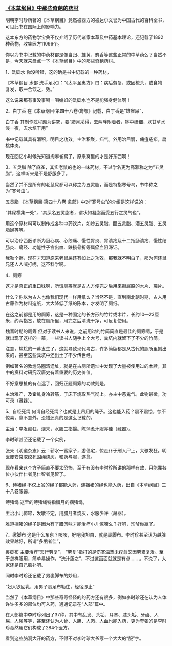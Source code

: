 ### [《本草纲目》中那些奇葩的药材](https://baijiahao.baidu.com/s?id=1749843052417218149&wfr=spider&for=pc)

明朝李时珍所著的《本草纲目》竟然被西方的被达尔文誉为中国古代的百科全书，可见此书在国际上的影响力。

这本东方的药物学宝典不仅介绍了历代诸家本草及中药基本理论，还记载了1892种药物，收集医方11096个。

你以为书中记载的中药材都是像当归、雄黄、麝香等这些正常的中草药么？当然不是，今天就来盘点一下《本草纲目》中的那些奇葩药材。

1、洗脚水
你没听错，这的确是书中记载的一种药材，

《本草纲目 水部 洗手足水》：“《太平圣惠方》曰：病后劳复，或因梳头，或食物复发，取一合饮之，效。”

这么说来那有事没事喝一喝媳妇的洗脚水岂不是能强身健体啊！

2、白丁香
在《本草纲目·第四十八卷·禽部》记载，白丁香是“雄雀屎”，


白丁香
其制作过程颇为讲究，要“腊月采得，去两畔附着者，钵中研细，以甘草水浸一夜，去水焙干用”

书中记载其具有消积，明目之功效。主治积聚，疝气。外用治目翳，痈疽疮疖，扁桃体炎。

现在回忆小时候光知道掏麻雀窝了，原来窝里的才是好东西啊！

3、五灵脂
除了麻雀，其实老鼠的也的一味药材，不过学名更为高雅称之为“五灵脂”，这样听来是不是舒服多了。

当然了并不是所有的老鼠屎都可以称之为五灵脂，而是特指寒号鸟，书中称之为“寒号虫”。


五灵脂
《本草纲目·第四十八卷·禽部》中对“寒号虫”的介绍是这样说的：

“其屎横集一处”，“其屎名五灵脂者，谓状如凝脂而受五行之灵气也”。

用这个原材料可以制作成各种中药饮片，如炒五灵脂、醋五灵脂、酒五灵脂、五灵脂炭等等。

可以治疗西医诊断为冠心病、心绞痛、慢性胃炎、胃溃疡及十二指肠溃疡、慢性结肠炎、痛经、功能性子宫出血、跌损骨折等属瘀血阻滞证。

我勒个擦，现在才知道原来老鼠屎还有如此之功效，那我就不明白了，那为何还鼠兄还人人喊打呢，这不科学啊。

4、厕筹

这才是真正的重口味啊，所谓厕筹就是古人方便完之后用来擦屁股的木片、篾片。

什么？你以为古人也像我们现代一样用纸么？当然不是，直到南北朝时期，古人用古藤作为材料造纸，大大降低了纸的陈本，才发明了厕纸。

在这之前都是用的厕筹，这是一种固定的长方形的竹片或木片，长约10—23厘米，约两指宽，放在厕所里，用完之后清洗干净，可反复使用。


魏晋时期的厕筹
但对于读书人来说，之前用过的竹简简直是最佳的厕筹啊，于是就出现了这样的一幕，一些读书人随手上个大号，粪坑内就留下了不少的竹简。

注意，尴尬的一幕发生了，这就导致现代考古，许多简牍都是从古代的厕所里刨出来的，甚至这些粪坑中还出土了不少传世经。

例如著名的敦煌马圈湾遗址，就是在古厕所遗址中发现了大量被使用过的木牍，其中的资料对研究汉唐史有着重要的历史价值。

不好意思扯的有点远了，回归正题厕筹的功效则是，

主治难产，及霍乱身冷转筋，于床下烧取热气彻上。亦主中恶鬼气。此物最微，功可录（藏器）。

5、自经死绳
何谓自经死绳？也就是上吊用的绳子。这也能入药？震不震惊，惊不惊喜，意不意外。没错还真的是这么记载的。

主治：卒发颠狂，烧末，水服三指撮。陈蒲煮汁服亦佳（藏器）。

李时珍甚至还记载了一个实例，

张耒《明道杂志》云︰蕲水一富家子，游倡宅，惊走仆于刑人尸上，大骇发狂。明医庞安常取绞死囚绳烧灰，和药与服，遂愈。

现在看来这个方子简直不要太恐怖，至于有没有李时珍所讲的那样有效，只能靠各位小伙伴仁者见仁智者见智了。

6、缚猪绳
不仅上吊的绳子都能入药，连捆猪的绳也能入药，出自《本草纲目》三十八卷服器，


缚猪绳
这里的缚猪绳特指腊月的捆猪绳，

主治小儿惊啼，发歇不定，用腊月者烧灰，水服少许（藏器）。

难道捆猪的绳子是因为有了腊肉味才能治疗小儿惊啼么？好吧，珍爷你赢了。

7、缴脚布
这是什么东东？咳咳，好吧我坦白，就是裹脚布。李时珍甚至认为越脏效果越好，所谓“多垢者佳”，


裹脚布
主要治疗“天行劳复”， “劳复”指打的是伤寒温热未痊愈又因劳累复发。至于怎样服用，简单易操作，“洗汁服之”，不过这画面就就是有点…… 。不说了，大家还是自己脑补吧。

同时李时珍还记载了男裹脚布的妙用，

“妇人欲回乳，用男子裹足布勒住，经宿即止”

当然了《本草纲目》中那些奇奇怪怪的的药方还有很多，例如李时珍还在认为人体许许多多的部位均可入药，通通记录在“人部”篇中。

在人部篇中李时珍列出了37种，其中有乱发、头垢、耳塞、膝头垢、牙齿、人屎、人尿等等，甚至还认为人骨、人胆、人肉、人血也能入药，更为夸张的是李时珍竟然用它们构成了284个医方。

看到这些脑洞大开的药方，不得不对李时珍大爷写一个大大的“服”字。
